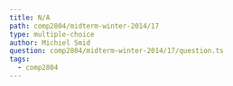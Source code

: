 ```yaml
---
title: N/A
path: comp2804/midterm-winter-2014/17
type: multiple-choice
author: Michiel Smid
question: comp2804/midterm-winter-2014/17/question.ts
tags:
  - comp2804
---
```

